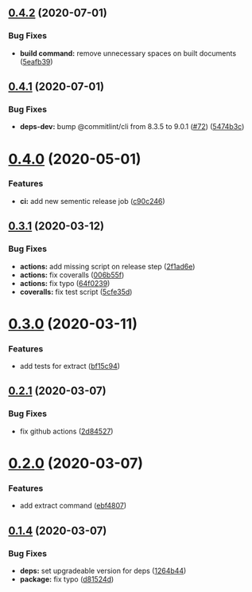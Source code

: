 ## [0.4.2](https://github.com/HospitalRun/cli/compare/v0.4.1...v0.4.2) (2020-07-01)


### Bug Fixes

* **build command:** remove unnecessary spaces on built documents ([5eafb39](https://github.com/HospitalRun/cli/commit/5eafb3918ffa8938d9025e41439d8af28acc30b9))

## [0.4.1](https://github.com/HospitalRun/cli/compare/v0.4.0...v0.4.1) (2020-07-01)


### Bug Fixes

* **deps-dev:** bump @commitlint/cli from 8.3.5 to 9.0.1 ([#72](https://github.com/HospitalRun/cli/issues/72)) ([5474b3c](https://github.com/HospitalRun/cli/commit/5474b3cd48d84c6a9abd065a5203686bef7acb3c))

# [0.4.0](https://github.com/HospitalRun/cli/compare/v0.3.1...v0.4.0) (2020-05-01)


### Features

* **ci:** add new sementic release job ([c90c246](https://github.com/HospitalRun/cli/commit/c90c246e7abf609568f24b9f7d5a1e939dd51867))

## [0.3.1](https://github.com/HospitalRun/cli/compare/v0.3.0...v0.3.1) (2020-03-12)


### Bug Fixes

* **actions:** add missing script on release step ([2f1ad6e](https://github.com/HospitalRun/cli/commit/2f1ad6eae0223f450794876e971e29210cad71cd))
* **actions:** fix coveralls ([006b55f](https://github.com/HospitalRun/cli/commit/006b55fc37655fe8e428cfb1bd9f1b9efaab6f6a))
* **actions:** fix typo ([64f0239](https://github.com/HospitalRun/cli/commit/64f0239c34922cea5170980a8abc6a08a6b27d56))
* **coveralls:** fix test script ([5cfe35d](https://github.com/HospitalRun/cli/commit/5cfe35da0696257cf71841960f68269364c3beea))

# [0.3.0](https://github.com/HospitalRun/cli/compare/v0.2.1...v0.3.0) (2020-03-11)


### Features

* add tests for extract ([bf15c94](https://github.com/HospitalRun/cli/commit/bf15c9426bef135fa0bd9afcc077baea0bacde8d))

## [0.2.1](https://github.com/HospitalRun/cli/compare/v0.2.0...v0.2.1) (2020-03-07)


### Bug Fixes

* fix github actions ([2d84527](https://github.com/HospitalRun/cli/commit/2d845278f7b7b3d09191a67093e6d646ebc39411))

# [0.2.0](https://github.com/HospitalRun/cli/compare/v0.1.4...v0.2.0) (2020-03-07)


### Features

* add extract command ([ebf4807](https://github.com/HospitalRun/cli/commit/ebf480731bbfaf330a809cc20e518dec19fae079))

## [0.1.4](https://github.com/HospitalRun/cli/compare/v0.1.3...v0.1.4) (2020-03-07)


### Bug Fixes

* **deps:** set upgradeable version for deps ([1264b44](https://github.com/HospitalRun/cli/commit/1264b44cd1cfdbb21658ea755af5801ca095c099))
* **package:** fix typo ([d81524d](https://github.com/HospitalRun/cli/commit/d81524d4d2e618e7a76ed704c7b363dd048b485b))
